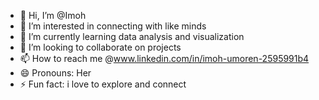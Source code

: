 - 👋 Hi, I’m @Imoh
- 👀 I’m interested in connecting with like minds
- 🌱 I’m currently learning data analysis and visualization
- 💞️ I’m looking to collaborate on projects
- 📫 How to reach me @www.linkedin.com/in/imoh-umoren-2595991b4
- 😄 Pronouns: Her
- ⚡ Fun fact: i love to explore and connect

<!---
Imorex/Imorex is a ✨ special ✨ repository because its `README.md` (this file) appears on your GitHub profile.
You can click the Preview link to take a look at your changes.
--->
